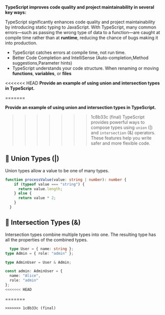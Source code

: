 **TypeScript improves code quality and project maintainability in several key ways:**

TypeScript significantly enhances code quality and project maintainability by introducing static typing to JavaScript. With TypeScript, many common errors—such as passing the wrong type of data to a function—are caught at compile time rather than at **runtime**, reducing the chance of bugs making it into production.
* TypeScript catches errors at compile time, not run time.
* Better Code Completion and IntelliSense (Auto-completion,Method suggestions,Parameter hints)
* TypeScript understands your code structure. When renaming or moving **functions**, **variables**, or **files**


<<<<<<< HEAD
**Provide an example of using union and intersection types in TypeScript.**

=======

**Provide an example of using union and intersection types in TypeScript.**
>>>>>>> 1c8b33c (final)
TypeScript provides powerful ways to compose types using `union` (|) and `intersection` (&) operators. These features help you write safer and more flexible code.
## 📌 Union Types (|)
Union types allow a value to be one of many types.

```ts
function processValue(value: string | number): number {
    if (typeof value === "string") {
      return value.length;
    } else {
      return value * 2;
    }
  }
  ```

  ## 🧩 Intersection Types (&)

  Intersection types combine multiple types into one. The resulting type has all the properties of the combined types.
```ts
  type User = { name: string };
type Admin = { role: "admin" };

type AdminUser = User & Admin;

const admin: AdminUser = {
  name: "Alice",
  role: "admin"
};
<<<<<<< HEAD
```
=======
```
>>>>>>> 1c8b33c (final)
